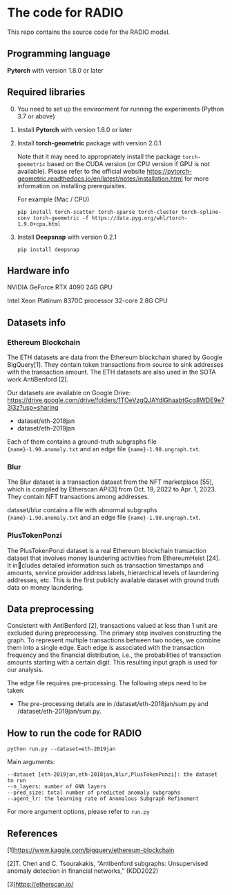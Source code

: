 # The code for RADIO

This repo contains the source code for the RADIO model.

## Programming language

**Pytorch** with version 1.8.0 or later

## Required libraries

0. You need to set up the environment for running the experiments (Python 3.7 or above)

1. Install **Pytorch** with version 1.8.0 or later

2. Install **torch-geometric** package with version 2.0.1

   Note that it may need to appropriately install the package `torch-geometric` based on the CUDA version (or CPU version if GPU is not available). Please refer to the official website https://pytorch-geometric.readthedocs.io/en/latest/notes/installation.html for more information on installing prerequisites.

   For example (Mac / CPU)

   ```
   pip install torch-scatter torch-sparse torch-cluster torch-spline-conv torch-geometric -f https://data.pyg.org/whl/torch-1.9.0+cpu.html
   ```

3. Install **Deepsnap** with version 0.2.1

   ```
   pip install deepsnap
   ```

## Hardware info

NVIDIA GeForce RTX 4090 24G GPU

Intel Xeon Platinum 8370C processor 32-core 2.8G CPU

## Datasets info
### Ethereum Blockchain

The ETH datasets are data from the Ethereum blockchain shared by Google BigQuery[1]. They contain token transactions from source to sink addresses with the transaction amount. The ETH datasets are also used in the SOTA work AntiBenford [2].

Our datasets are available on Google Drive: https://drive.google.com/drive/folders/1TOeVzgQJAYdlGhaabtGcg8WDE9e73l3z?usp=sharing 

- dataset/eth-2018jan
- dataset/eth-2019jan

Each of them contains a ground-truth subgraphs file `{name}-1.90.anomaly.txt` and an edge file `{name}-1.90.ungraph.txt`.

### Blur

The Blur dataset is a transaction dataset from the NFT marketplace [55], which is compiled by Etherscan API[3] from Oct. 19, 2022 to Apr. 1, 2023. They contain NFT transactions among addresses.

dataset/blur contains a file with abnormal subgraphs `{name}-1.90.anomaly.txt` and an edge file `{name}-1.90.ungraph.txt`.

### PlusTokenPonzi
The PlusTokenPonzi dataset is a real Ethereum blockchain transaction dataset that involves money laundering activities from EthereumHeist [24]. It includes detailed information such as transaction timestamps and amounts, service provider address labels, hierarchical levels of laundering addresses, etc. This is the first publicly available dataset with ground truth data on money laundering.

## Data preprocessing

Consistent with AntiBenford [2], transactions valued at less than 1 unit are excluded during preprocessing. The primary step involves constructing the graph. To represent multiple transactions between two nodes, we combine them into a single edge. Each edge is associated with the transaction frequency and the financial distribution, i.e., the probabilities of transaction amounts starting with a certain digit. This resulting input graph is used for our analysis.

The edge file requires pre-processing. The following steps need to be taken:

- The pre-processing details are in /dataset/eth-2018jan/sum.py and /dataset/eth-2019jan/sum.py.

## How to run the code for RADIO

```
python run.py --dataset=eth-2019jan
```

Main arguments:

```
--dataset [eth-2019jan,eth-2018jan,blur,PlusTokenPonzi]: the dataset to run
--n_layers: number of GNN layers
--pred_size: total number of predicted anomaly subgraphs
--agent_lr: the learning rate of Anomalous Subgraph Refinement
```

  For more argument options, please refer to `run.py`  

## References

[1]https://www.kaggle.com/bigquery/ethereum-blockchain

[2]T. Chen and C. Tsourakakis, “Antibenford subgraphs: Unsupervised anomaly detection in financial networks,” (KDD2022)

[3]https://etherscan.io/
